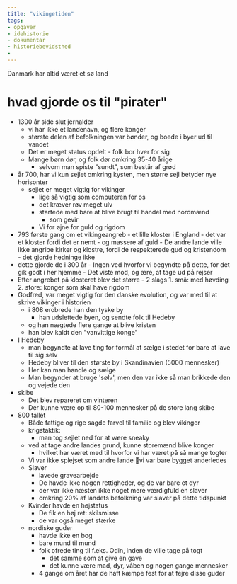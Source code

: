 ```yaml
---
title: "vikingetiden"
tags: 
- opgaver
- idehistorie
- dokumentar
- historiebevidsthed
- 
---
```


Danmark har altid været et sø land

# hvad gjorde os til "pirater"
- 1300 år side slut jernalder
	- vi har ikke et landenavn, og flere konger
	- største delen af befolkningen var bønder, og boede i byer ud til vandet
	- Det er meget status opdelt - folk bor hver for sig
	- Mange børn dør, og folk dør omkring 35-40 årige
		- selvom man spiste "sundt", som består af grød
- år 700, har vi kun sejlet omkring kysten, men større sejl betyder nye horisonter
	- sejlet er meget vigtig for vikinger
		- lige så vigtig som computeren for os
		- det kræver røv meget ulv
		- startede med bare at blive brugt til handel med nordmænd
			- som gevir 
		- Vi for øjne for guld og rigdom
- 793 første gang om et vikingeangreb
		- et lille kloster i England
		- det var et kloster fordi det er nemt 
		- og massere af guld
		- De andre lande ville ikke angribe kirker og klostre, fordi de respekterede gud og kristendom - det gjorde hedninge ikke
- dette gjorde de i 300 år
		- Ingen ved hvorfor vi begyndte på dette, for det gik godt i her hjemme
		- Det viste mod, og ære, at tage ud på rejser
- Efter angrebet på klosteret blev det større
		- 2 slags
		1. små: med høvding
		2. store: konger som skal have rigdom
- Godfred, var meget vigtig for den danske evolution, og var med til at skrive vikinger i historien
	- i 808 erobrede han den tyske by
		- han udslettede byen, og sendte folk til Hedeby
	- og han nægtede flere gange at blive kristen
	- han blev kaldt den "vanvittige konge"
- I Hedeby
	- man begyndte at lave ting for formål at sælge i stedet for bare at lave til sig selv
	- Hedeby bliver til den største by i Skandinavien (5000 mennesker)
	-  Her kan man handle og sælge
	- Man begynder at bruge 'sølv', men den var ikke så man brikkede den og vejede den
- skibe
	- Det blev repareret om vinteren
	- Der kunne være op til 80-100 mennesker på de store lang skibe
- 800 tallet
	- Både fattige og rige sagde farvel til familie og blev vikinger
	- krigstaktik:
		- man tog sejlet ned for at være sneaky 
	- ved at tage andre landes grund, kunne storemænd blive konger
		- hvilket har været med til hvorfor vi har været på så mange togter
	- Vi var ikke splejset som andre lande 💪vi var bare bygget anderledes
	- Slaver
		- lavede gravearbejde
		- De havde ikke nogen rettigheder, og de var bare et dyr
		- der var ikke næsten ikke noget mere værdigfuld en slaver
		- omkring 20% af landets befolkning var slaver på dette tidspunkt
	- Kvinder havde en højstatus
		- De fik en høj ret: skilsmisse
		- de var også meget stærke
	- nordiske guder
		- havde ikke en bog
		- bare mund til mund
		- folk ofrede ting til f.eks. Odin, inden de ville tage på togt
			- det samme som at give en gave
			- det kunne være mad, dyr, våben og nogen gange mennesker
		- 4 gange om året har de haft kæmpe fest for at fejre disse guder  